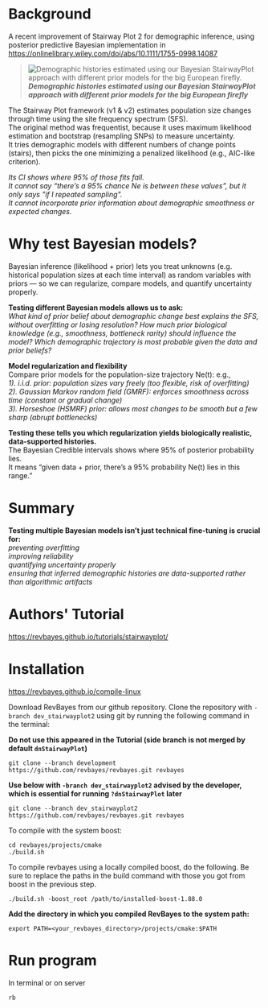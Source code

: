 # Background
A recent improvement of Stairway Plot 2 for demographic inference, using posterior predictive Bayesian implementation in
https://onlinelibrary.wiley.com/doi/abs/10.1111/1755-0998.14087

> ![Demographic histories estimated using our Bayesian StairwayPlot approach with different prior models for the big European firefly.](https://github.com/user-attachments/assets/f13bb6d7-6511-47a7-b141-c4c8776d983a)
> _**Demographic histories estimated using our Bayesian StairwayPlot approach with different prior models for the big European firefly**_



The Stairway Plot framework (v1 & v2) estimates population size changes through time using the site frequency spectrum (SFS). \
The original method was frequentist, because it uses maximum likelihood estimation and bootstrap (resampling SNPs) to measure uncertainty.\
It tries demographic models with different numbers of change points (stairs), then picks the one minimizing a penalized likelihood (e.g., AIC-like criterion).

_Its CI shows where 95% of those fits fall._ \
_It cannot say “there’s a 95% chance Ne is between these values”, but it only says "if I repeated sampling"._\
_It cannot incorporate prior information about demographic smoothness or expected changes._

# Why test Bayesian models?
Bayesian inference (likelihood + prior) lets you treat unknowns (e.g. historical population sizes at each time interval) as random variables with priors — 
so we can regularize, compare models, and quantify uncertainty properly.

**Testing different Bayesian models allows us to ask:**\
_What kind of prior belief about demographic change best explains the SFS, without overfitting or losing resolution?_
_How much prior biological knowledge (e.g., smoothness, bottleneck rarity) should influence the model?_
_Which demographic trajectory is most probable given the data and prior beliefs?_

**Model regularization and flexibility**\
Compare prior models for the population-size trajectory Ne(t): e.g.,\
_1). i.i.d. prior: population sizes vary freely (too flexible, risk of overfitting)_\
_2). Gaussian Markov random field (GMRF): enforces smoothness across time (constant or gradual change)_\
_3). Horseshoe (HSMRF) prior: allows most changes to be smooth but a few sharp (abrupt bottlenecks)_

**Testing these tells you which regularization yields biologically realistic, data-supported histories.** \
The Bayesian Credible intervals shows where 95% of posterior probability lies. \
It means “given data + prior, there’s a 95% probability Ne(t) lies in this range.”

# Summary
**Testing multiple Bayesian models isn’t just technical fine-tuning is crucial for:**\
_preventing overfitting_\
_improving reliability_\
_quantifying uncertainty properly_\
_ensuring that inferred demographic histories are data-supported rather than algorithmic artifacts_

# Authors' Tutorial
https://revbayes.github.io/tutorials/stairwayplot/

# Installation
https://revbayes.github.io/compile-linux

Download RevBayes from our github repository. Clone the repository with ```-branch dev_stairwayplot2``` using git by running the following command in the terminal:

**Do not use this appeared in the Tutorial (side branch is not merged by default ```dnStairwayPlot```)**

```git clone --branch development https://github.com/revbayes/revbayes.git revbayes```

**Use below with ```-branch dev_stairwayplot2``` advised by the developer, which is essential for running ```?dnStairwayPlot``` later**
```
git clone --branch dev_stairwayplot2 https://github.com/revbayes/revbayes.git revbayes
```
To compile with the system boost:
```
cd revbayes/projects/cmake
./build.sh
```
To compile revbayes using a locally compiled boost, do the following. Be sure to replace the paths in the build command with those you got from boost in the previous step.
```
./build.sh -boost_root /path/to/installed-boost-1.88.0
```
**Add the directory in which you compiled RevBayes to the system path:**
```
export PATH=<your_revbayes_directory>/projects/cmake:$PATH 
```
# Run program
In terminal or on server
```
rb
```

